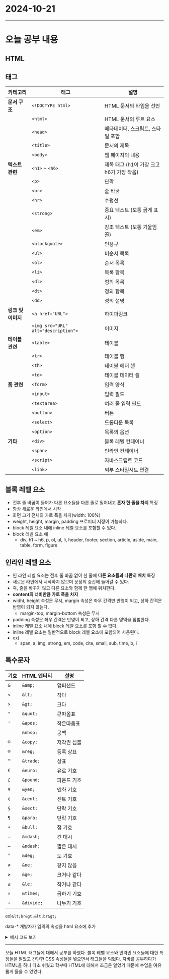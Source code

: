# 2024-10-21
---

# 오늘 공부 내용

## HTML 

## 태그

| 카테고리        | 태그                                    | 설명                                      |
|-----------------|-----------------------------------------|------------------------------------------|
| **문서 구조**    | `<!DOCTYPE html>`                       | HTML 문서의 타입을 선언                 |
|                 | `<html>`                                | HTML 문서의 루트 요소                   |
|                 | `<head>`                                | 메타데이터, 스크립트, 스타일 포함      |
|                 | `<title>`                               | 문서의 제목                             |
|                 | `<body>`                                | 웹 페이지의 내용                        |
| **텍스트 관련**  | `<h1>` ~ `<h6>`                        | 제목 태그 (h1이 가장 크고 h6가 가장 작음) |
|                 | `<p>`                                   | 단락                                    |
|                 | `<br>`                                  | 줄 바꿈                                 |
|                 | `<hr>`                                  | 수평선                                  |
|                 | `<strong>`                              | 중요 텍스트 (보통 굵게 표시)           |
|                 | `<em>`                                  | 강조 텍스트 (보통 기울임꼴)            |
|                 | `<blockquote>`                          | 인용구                                   |
|                 | `<ul>`                                  | 비순서 목록                             |
|                 | `<ol>`                                  | 순서 목록                               |
|                 | `<li>`                                  | 목록 항목                               |
|                 | `<dl>`                                  | 정의 목록                               |
|                 | `<dt>`                                  | 정의 항목                               |
|                 | `<dd>`                                  | 정의 설명                               |
| **링크 및 이미지**| `<a href="URL">`                      | 하이퍼링크                              |
|                 | `<img src="URL" alt="description">`   | 이미지                                   |
| **테이블 관련**  | `<table>`                               | 테이블                                   |
|                 | `<tr>`                                  | 테이블 행                               |
|                 | `<th>`                                  | 테이블 헤더 셀                         |
|                 | `<td>`                                  | 테이블 데이터 셀                       |
| **폼 관련**      | `<form>`                                | 입력 양식                               |
|                 | `<input>`                               | 입력 필드                               |
|                 | `<textarea>`                            | 여러 줄 입력 필드                      |
|                 | `<button>`                              | 버튼                                    |
|                 | `<select>`                              | 드롭다운 목록                          |
|                 | `<option>`                              | 목록의 옵션                             |
| **기타**        | `<div>`                                 | 블록 레벨 컨테이너                    |
|                 | `<span>`                                | 인라인 컨테이너                        |
|                 | `<script>`                              | 자바스크립트 코드                       |
|                 | `<link>`                                | 외부 스타일시트 연결                   |

## 블록 레벨 요소
- 전후 줄 바꿈이 들어가 다른 요소들을 다른 줄로 밀어내고 **혼자 한 줄을 차지**
특징
- 항상 새로운 라인에서 시작
- 화면 크기 전체의 가로 폭을 차지(width: 100%)
- weight, height, margin, padding 프로퍼티 지정이 가능하다.
- block 레벨 요소 내에 inline 레벨 요소를 포함할 수 있다.
- block 레벨 요소 예
  - div, h1 ~ h6, p, ol, ul, li, header, footer, section, article, aside, main, table, form, figure

## 인라인 레벨 요소
- 인 라인 레벨 요소는 전후 줄 바꿈 없이 한 줄에 **다른 요소들과 나란히 배치**
특징
- 새로운 라인에서 시작하지 않으며 문장의 중간에 들어갈 수 있다.
- 즉, 줄을 바꾸지 않고 다른 요소와 함께 한 행에 위치한다.
- **content의 너비만큼 가로 폭을 차지**
- widht, height 속성은 무시, margin 속성은 좌우 간격만 반영이 되고, 상하 간격은 반영이 되지 않는다.
  - margin-top, margin-bottom 속성은 무시
- padding 속성은 좌우 간격은 반영이 되고, 상하 간격 다른 영역을 침범한다.
- inline 레벨 요소 내에 block 레벨 요소를 포함 할 수 없다.
- inline 레벨 요소는 일반적으로 block 레벨 요소에 포함되어 사용된다.
- ex)
  - span, a, img, strong, em, code, cite, small, sub, time, b, i

## 특수문자
| 기호 | HTML 엔티티  | 설명             |
|------|--------------|------------------|
| `&`  | `&amp;`     | 앰퍼샌드         |
| `<`  | `&lt;`      | 작다             |
| `>`  | `&gt;`      | 크다             |
| `"`  | `&quot;`    | 큰따옴표        |
| `'`  | `&apos;`    | 작은따옴표      |
| ` `  | `&nbsp;`     | 공백             |
| `©`  | `&copy;`    | 저작권 심볼     |
| `®`  | `&reg;`     | 등록 상표       |
| `™`  | `&trade;`   | 상표            |
| `€`  | `&euro;`    | 유로 기호       |
| `£`  | `&pound;`   | 파운드 기호     |
| `¥`  | `&yen;`     | 엔화 기호       |
| `¢`  | `&cent;`    | 센트 기호       |
| `§`  | `&sect;`    | 단락 기호       |
| `¶`  | `&para;`    | 단락 기호       |
| `•`  | `&bull;`    | 점 기호         |
| `—`  | `&mdash;`   | 긴 대시         |
| `–`  | `&ndash;`   | 짧은 대시       |
| `°`  | `&deg;`     | 도 기호         |
| `≠`  | `&ne;`      | 같지 않음       |
| `≥`  | `&ge;`      | 크거나 같다      |
| `≤`  | `&le;`      | 작거나 같다      |
| `×`  | `&times;`   | 곱하기 기호     |
| `÷`  | `&divide;`  | 나누기 기호     |

ex)`&lt;br&gt;&lt;br&gt;`


data-*  개발자가 임의의 속성을 html 요소에 추가

<details>
  <summary>예시 코드 보기</summary>

```html
 <ul>
    <li data-subject="java">자바</li>
    <li data-subject="spring">스프링</li>
    <li data-subject="oracle">오라클</li>
  </ul>
```
</details>


---
오늘 HTML 태그들에 대해서 공부를 하였다.
블록 레벨 요소와 인라인 요소들에 대한 특징들을 알았고
간단한 CSS 속성들을 넣으면서 태그들을 익혔다.
자바를 공부하다가 HTML을 하니 다소 쉬웠고 학부때 HTML에
대해서 조금은 알았기 때문에 수업을 여유롭게 들을 수 있었다.